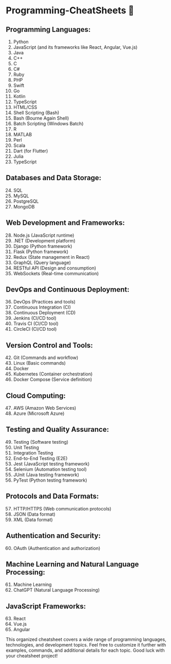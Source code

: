 # Programming-CheatSheets 🚀

## Programming Languages:

1. Python
2. JavaScript (and its frameworks like React, Angular, Vue.js)
3. Java
4. C++
5. C
6. C#
7. Ruby
8. PHP
9. Swift
10. Go
11. Kotlin
12. TypeScript
13. HTML/CSS
14. Shell Scripting (Bash)
15. Bash (Bourne Again Shell)
16. Batch Scripting (Windows Batch)
17. R
18. MATLAB
19. Perl
20. Scala
21. Dart (for Flutter)
22. Julia
23. TypeScript

## Databases and Data Storage:

24. SQL
25. MySQL
26. PostgreSQL
27. MongoDB

## Web Development and Frameworks:

28. Node.js (JavaScript runtime)
29. .NET (Development platform)
30. Django (Python framework)
31. Flask (Python framework)
32. Redux (State management in React)
33. GraphQL (Query language)
34. RESTful API (Design and consumption)
35. WebSockets (Real-time communication)

## DevOps and Continuous Deployment:

36. DevOps (Practices and tools)
37. Continuous Integration (CI)
38. Continuous Deployment (CD)
39. Jenkins (CI/CD tool)
40. Travis CI (CI/CD tool)
41. CircleCI (CI/CD tool)

## Version Control and Tools:

42. Git (Commands and workflow)
43. Linux (Basic commands)
44. Docker
45. Kubernetes (Container orchestration)
46. Docker Compose (Service definition)

## Cloud Computing:

47. AWS (Amazon Web Services)
48. Azure (Microsoft Azure)

## Testing and Quality Assurance:

49. Testing (Software testing)
50. Unit Testing
51. Integration Testing
52. End-to-End Testing (E2E)
53. Jest (JavaScript testing framework)
54. Selenium (Automation testing tool)
55. JUnit (Java testing framework)
56. PyTest (Python testing framework)

## Protocols and Data Formats:

57. HTTP/HTTPS (Web communication protocols)
58. JSON (Data format)
59. XML (Data format)

## Authentication and Security:

60. OAuth (Authentication and authorization)

## Machine Learning and Natural Language Processing:

61. Machine Learning
62. ChatGPT (Natural Language Processing)

## JavaScript Frameworks:

63. React
64. Vue.js
65. Angular

This organized cheatsheet covers a wide range of programming languages, technologies, and development topics. Feel free to customize it further with examples, commands, and additional details for each topic. Good luck with your cheatsheet project!